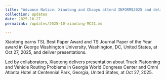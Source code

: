 ```yaml
---
title: "Advance Notice: Xiaotong and Chaoyu attend INFORMS2025 and deliver presentations in Georgia World Congress Center and Omni Atlanta Hotel at Centennial Park, Georgia, United States."
collection: updates
date: 2025-10-27
permalink: /updates/2025-10-xiaotong-MC21.md

---
```

Xiaotong earns TSL Best Paper Award and TS Journal Paper of the Year award in George Washington University, Washington, DC, United States, at Oct 27, 2025, and deliver presentations.

Led by collaborators, Xiaotong delivers presentation about Truck Platooning and Vehicle Routing Problems in Georgia World Congress Center and Omni Atlanta Hotel at Centennial Park, Georgia, United States, at Oct 27, 2025.
